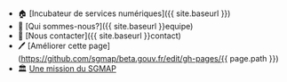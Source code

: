- 🏠 [Incubateur de services numériques]({{ site.baseurl }})
- 👥 [Qui sommes-nous?]({{ site.baseurl }}equipe)
- 📩 [Nous contacter]({{ site.baseurl }}contact)
- 🖊 [Améliorer cette page](https://github.com/sgmap/beta.gouv.fr/edit/gh-pages/{{ page.path }})
- 🏛 [Une mission du SGMAP](http://modernisation.gouv.fr)
